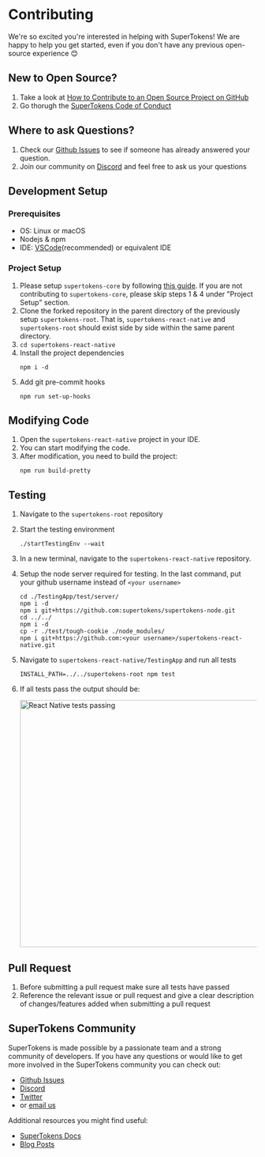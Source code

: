 # Contributing

We're so excited you're interested in helping with SuperTokens! We are happy to help you get started, even if you don't have any previous open-source experience :blush:

## New to Open Source?
1. Take a look at [How to Contribute to an Open Source Project on GitHub](https://egghead.io/courses/how-to-contribute-to-an-open-source-project-on-github)
2. Go thorugh the [SuperTokens Code of Conduct](https://github.com/supertokens/supertokens-react-native/blob/master/CODE_OF_CONDUCT.md)

## Where to ask Questions?
1. Check our [Github Issues](https://github.com/supertokens/supertokens-react-native/issues) to see if someone has already answered your question.  
2. Join our community on [Discord](https://supertokens.io/discord) and feel free to ask us your questions  


## Development Setup  

### Prerequisites
- OS: Linux or macOS
- Nodejs & npm
- IDE: [VSCode](https://code.visualstudio.com/download)(recommended) or equivalent IDE  

### Project Setup
1. Please setup `supertokens-core` by following [this guide](https://github.com/supertokens/supertokens-core/blob/master/CONTRIBUTING.md#development-setup). If you are not contributing to `supertokens-core`, please skip  steps 1 & 4 under "Project Setup" section.
2. Clone the forked repository in the parent directory of the previously setup `supertokens-root`.  That is, `supertokens-react-native` and `supertokens-root` should exist side by side within the same parent directory.
3. `cd supertokens-react-native`
4. Install the project dependencies
   ```
   npm i -d
   ```
5. Add git pre-commit hooks
   ```
   npm run set-up-hooks
   ```

## Modifying Code  
1. Open the `supertokens-react-native` project in your IDE.
2. You can start modifying the code.
3. After modification, you need to build the project:
   ```
   npm run build-pretty
   ```

## Testing
1. Navigate to the `supertokens-root` repository
2. Start the testing environment
   ```
   ./startTestingEnv --wait
   ```
3. In a new terminal, navigate to the `supertokens-react-native` repository.
4. Setup the node server required for testing. In the last command, put your github username instead of `<your username>`
   ```
   cd ./TestingApp/test/server/
   npm i -d
   npm i git+https://github.com:supertokens/supertokens-node.git
   cd ../../
   npm i -d
   cp -r ./test/tough-cookie ./node_modules/
   npm i git+https://github.com:<your username>/supertokens-react-native.git
   ```
5. Navigate to `supertokens-react-native/TestingApp` and run all tests
   ```
   INSTALL_PATH=../../supertokens-root npm test
   ```
6. If all tests pass the output should be:

   <img src="https://github.com/supertokens/supertokens-logo/blob/master/images/supertokens-react-native-tests-passing.png" alt="React Native tests passing" width="500px">


## Pull Request
1. Before submitting a pull request make sure all tests have passed
2. Reference the relevant issue or pull request and give a clear description of changes/features added when submitting a pull request

## SuperTokens Community
SuperTokens is made possible by a passionate team and a strong community of developers. If you have any questions or would like to get more involved in the SuperTokens community you can check out:
  - [Github Issues](https://github.com/supertokens/supertokens-react-native/issues)
  - [Discord](https://supertokens.io/discord)
  - [Twitter](https://twitter.com/supertokensio)
  - or [email us](mailto:team@supertokens.io)
  
Additional resources you might find useful:
  - [SuperTokens Docs](https://supertokens.io/docs/community/getting-started/installation)
  - [Blog Posts](https://supertokens.io/blog/)
